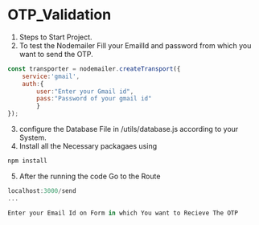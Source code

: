 # OTP_Validation
1. Steps to Start Project.
2. To test the Nodemailer Fill your EmailId and password from which you want to send the OTP.
```javascript
const transporter = nodemailer.createTransport({
    service:'gmail',
    auth:{
        user:"Enter your Gmail id",
        pass:"Password of your gmail id"
        }
});
```
3. configure the Database File in /utils/database.js  according to your System.
4. Install all the Necessary packagaes using 
```javascript
npm install
```
5. After the running the code Go to the Route 
```javascript
localhost:3000/send
...

Enter your Email Id on Form in which You want to Recieve The OTP
